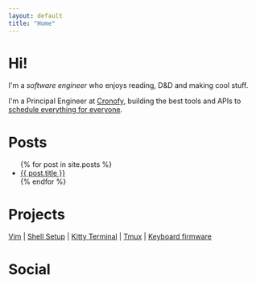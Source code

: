 ```yaml
---
layout: default
title: "Home"
---
```


# Hi!
I'm a <em>software engineer</em> who enjoys reading, D&D and making cool stuff.

I'm a Principal Engineer at <a href="https://cronofy.com">Cronofy</a>, building the best tools and APIs to <a href="https://cronofy.com">schedule everything for everyone</a>.

# Posts

<ul>
  {% for post in site.posts %}
    <li>
      <a href="{{ post.url }}">{{ post.title }}</a>
    </li>
  {% endfor %}
</ul>

# Projects

[Vim](https://github.com/AdamWhittingham/vim-config)
|
[Shell Setup](https://github.com/AdamWhittingham/adshell)
|
[Kitty Terminal](https://github.com/AdamWhittingham/adshell/blob/master/config/kitty/kitty.conf)
|
[Tmux](https://github.com/AdamWhittingham/tmux-config)
|
[Keyboard firmware](https://github.com/AdamWhittingham/keyboards)

# Social

<div class="social">
  <a href="https://twitter.com/adamwhittingham">
    <span class="fa-brands fa-twitter"></span>
  </a>
  <a href="https://github.com/AdamWhittingham">
    <span class="fa-brands fa-github"></span>
  </a>
  <a href="https://uk.linkedin.com/in/adamwhittingham">
    <span class="fa-brands fa-linkedin"></span>
  </a>
</div>
